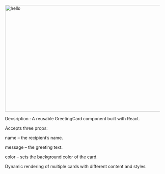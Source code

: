 <img width="692" height="346" alt="hello" src="https://github.com/user-attachments/assets/894619d1-ee70-4038-815e-2af740883f1e" />



Decsription :
A reusable GreetingCard component built with React.

Accepts three props:

name – the recipient’s name.

message – the greeting text.

color – sets the background color of the card.

Dynamic rendering of multiple cards with different content and styles
